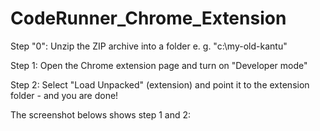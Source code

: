 # CodeRunner_Chrome_Extension
Step "0": Unzip the ZIP archive into a folder e. g. "c:\my-old-kantu"

Step 1: Open the Chrome extension page and turn on "Developer mode"

Step 2: Select "Load Unpacked" (extension) and point it to the extension folder - and you are done!

The screenshot belows shows step 1 and 2:


